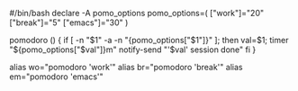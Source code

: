 #/bin/bash
declare -A pomo_options
pomo_options=(
    ["work"]="20"
    ["break"]="5"
    ["emacs"]="30"
)

pomodoro () {
  if [ -n "$1" -a -n "{pomo_options["$1"]}" ]; then
  val=$1;
  timer "${pomo_options["$val"]}m"
  notify-send "'$val' session done"
  fi
}

alias wo="pomodoro 'work'"
alias br="pomodoro 'break'"
alias em="pomodoro 'emacs'"